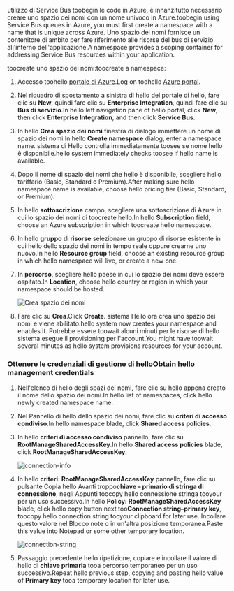 <span data-ttu-id="5099b-101">utilizzo di Service Bus toobegin le code in Azure, è innanzitutto necessario creare uno spazio dei nomi con un nome univoco in Azure.</span><span class="sxs-lookup"><span data-stu-id="5099b-101">toobegin using Service Bus queues in Azure, you must first create a namespace with a name that is unique across Azure.</span></span> <span data-ttu-id="5099b-102">Uno spazio dei nomi fornisce un contenitore di ambito per fare riferimento alle risorse del bus di servizio all'interno dell'applicazione.</span><span class="sxs-lookup"><span data-stu-id="5099b-102">A namespace provides a scoping container for addressing Service Bus resources within your application.</span></span>

<span data-ttu-id="5099b-103">toocreate uno spazio dei nomi:</span><span class="sxs-lookup"><span data-stu-id="5099b-103">toocreate a namespace:</span></span>

1. <span data-ttu-id="5099b-104">Accesso toohello [portale di Azure][Azure portal].</span><span class="sxs-lookup"><span data-stu-id="5099b-104">Log on toohello [Azure portal][Azure portal].</span></span>
2. <span data-ttu-id="5099b-105">Nel riquadro di spostamento a sinistra di hello del portale di hello, fare clic su **New**, quindi fare clic su **Enterprise Integration**, quindi fare clic su **Bus di servizio**.</span><span class="sxs-lookup"><span data-stu-id="5099b-105">In hello left navigation pane of hello portal, click **New**, then click **Enterprise Integration**, and then click **Service Bus**.</span></span>
3. <span data-ttu-id="5099b-106">In hello **Crea spazio dei nomi** finestra di dialogo immettere un nome di spazio dei nomi.</span><span class="sxs-lookup"><span data-stu-id="5099b-106">In hello **Create namespace** dialog, enter a namespace name.</span></span> <span data-ttu-id="5099b-107">sistema di Hello controlla immediatamente toosee se nome hello è disponibile.</span><span class="sxs-lookup"><span data-stu-id="5099b-107">hello system immediately checks toosee if hello name is available.</span></span>
4. <span data-ttu-id="5099b-108">Dopo il nome di spazio dei nomi che hello è disponibile, scegliere hello tariffario (Basic, Standard o Premium).</span><span class="sxs-lookup"><span data-stu-id="5099b-108">After making sure hello namespace name is available, choose hello pricing tier (Basic, Standard, or Premium).</span></span>
5. <span data-ttu-id="5099b-109">In hello **sottoscrizione** campo, scegliere una sottoscrizione di Azure in cui lo spazio dei nomi di toocreate hello.</span><span class="sxs-lookup"><span data-stu-id="5099b-109">In hello **Subscription** field, choose an Azure subscription in which toocreate hello namespace.</span></span>
6. <span data-ttu-id="5099b-110">In hello **gruppo di risorse** selezionare un gruppo di risorse esistente in cui hello dello spazio dei nomi in tempo reale oppure crearne uno nuovo.</span><span class="sxs-lookup"><span data-stu-id="5099b-110">In hello **Resource group** field, choose an existing resource group in which hello namespace will live, or create a new one.</span></span>      
7. <span data-ttu-id="5099b-111">In **percorso**, scegliere hello paese in cui lo spazio dei nomi deve essere ospitato.</span><span class="sxs-lookup"><span data-stu-id="5099b-111">In **Location**, choose hello country or region in which your namespace should be hosted.</span></span>
   
    ![Crea spazio dei nomi][create-namespace]
8. <span data-ttu-id="5099b-113">Fare clic su **Crea**.</span><span class="sxs-lookup"><span data-stu-id="5099b-113">Click **Create**.</span></span> <span data-ttu-id="5099b-114">sistema Hello ora crea uno spazio dei nomi e viene abilitato.</span><span class="sxs-lookup"><span data-stu-id="5099b-114">hello system now creates your namespace and enables it.</span></span> <span data-ttu-id="5099b-115">Potrebbe essere toowait alcuni minuti per le risorse di hello sistema esegue il provisioning per l'account.</span><span class="sxs-lookup"><span data-stu-id="5099b-115">You might have toowait several minutes as hello system provisions resources for your account.</span></span>

### <a name="obtain-hello-management-credentials"></a><span data-ttu-id="5099b-116">Ottenere le credenziali di gestione di hello</span><span class="sxs-lookup"><span data-stu-id="5099b-116">Obtain hello management credentials</span></span>

1. <span data-ttu-id="5099b-117">Nell'elenco di hello degli spazi dei nomi, fare clic su hello appena creato il nome dello spazio dei nomi.</span><span class="sxs-lookup"><span data-stu-id="5099b-117">In hello list of namespaces, click hello newly created namespace name.</span></span>
2. <span data-ttu-id="5099b-118">Nel Pannello di hello dello spazio dei nomi, fare clic su **criteri di accesso condiviso**.</span><span class="sxs-lookup"><span data-stu-id="5099b-118">In hello namespace blade, click **Shared access policies**.</span></span>
3. <span data-ttu-id="5099b-119">In hello **criteri di accesso condiviso** pannello, fare clic su **RootManageSharedAccessKey**.</span><span class="sxs-lookup"><span data-stu-id="5099b-119">In hello **Shared access policies** blade, click **RootManageSharedAccessKey**.</span></span>
   
    ![connection-info][connection-info]
4. <span data-ttu-id="5099b-121">In hello **criteri: RootManageSharedAccessKey** pannello, fare clic su pulsante Copia hello Avanti troppo**chiave – primario di stringa di connessione**, negli Appunti toocopy hello connessione stringa tooyour per un uso successivo.</span><span class="sxs-lookup"><span data-stu-id="5099b-121">In hello **Policy: RootManageSharedAccessKey** blade, click hello copy button next too**Connection string–primary key**, toocopy hello connection string tooyour clipboard for later use.</span></span> <span data-ttu-id="5099b-122">Incollare questo valore nel Blocco note o in un'altra posizione temporanea.</span><span class="sxs-lookup"><span data-stu-id="5099b-122">Paste this value into Notepad or some other temporary location.</span></span>
   
    ![connection-string][connection-string]

5. <span data-ttu-id="5099b-124">Passaggio precedente hello ripetizione, copiare e incollare il valore di hello di **chiave primaria** tooa percorso temporaneo per un uso successivo.</span><span class="sxs-lookup"><span data-stu-id="5099b-124">Repeat hello previous step, copying and pasting hello value of **Primary key** tooa temporary location for later use.</span></span>

<!--Image references-->

[create-namespace]: ./media/service-bus-create-namespace-portal/create-namespace.png
[connection-info]: ./media/service-bus-create-namespace-portal/connection-info.png
[connection-string]: ./media/service-bus-create-namespace-portal/connection-string.png
[Azure portal]: https://portal.azure.com
